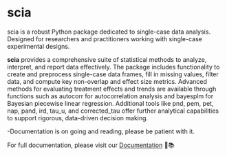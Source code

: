 # scia

scia is a robust Python package dedicated to single-case data analysis. Designed for researchers and practitioners working with single-case experimental designs.

**scia** provides a comprehensive suite of statistical methods to analyze, interpret, and report data effectively. The package includes functionality to create and preprocess single-case data frames, fill in missing values, filter data, and compute key non-overlap and effect size metrics. Advanced methods for evaluating treatment effects and trends are available through functions such as autocorr for autocorrelation analysis and bayesplm for Bayesian piecewise linear regression. Additional tools like pnd, pem, pet, nap, pand, ird, tau_u, and corrected_tau offer further analytical capabilities to support rigorous, data-driven decision making.

-Documentation is on going and reading, please be patient with it.

For full documentation, please visit our [Documentation](https://ahsankhodami.github.io/scia/rci.html) 🚀📚
